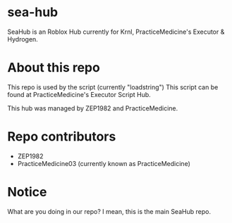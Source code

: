 # sea-hub
SeaHub is an Roblox Hub currently for Krnl, PracticeMedicine's Executor & Hydrogen.

# About this repo
This repo is used by the script (currently "loadstring")
This script can be found at PracticeMedicine's Executor Script Hub.

This hub was managed by ZEP1982 and PracticeMedicine.

# Repo contributors
- ZEP1982
- PracticeMedicine03 (currently known as PracticeMedicine)

# Notice
What are you doing in our repo? I mean, this is the main SeaHub repo.
